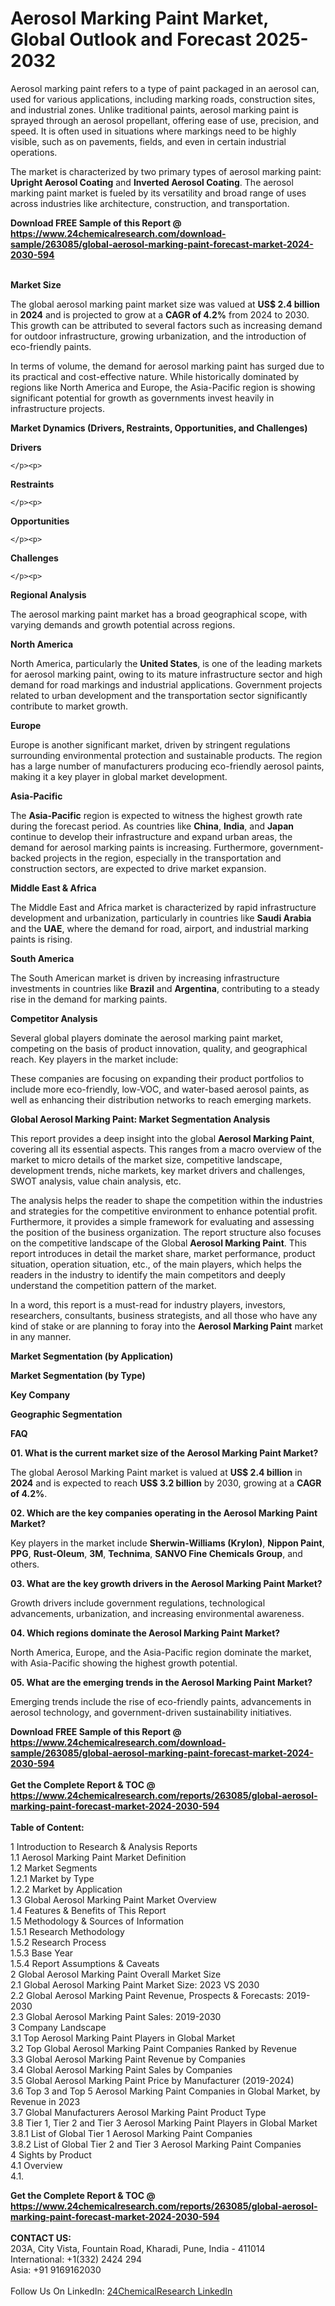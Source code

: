 <h1>Aerosol Marking Paint Market, Global Outlook and Forecast 2025-2032</h1><p>Aerosol marking paint refers to a type of paint packaged in an aerosol can, used for various applications, including marking roads, construction sites, and industrial zones. Unlike traditional paints, aerosol marking paint is sprayed through an aerosol propellant, offering ease of use, precision, and speed. It is often used in situations where markings need to be highly visible, such as on pavements, fields, and even in certain industrial operations.</p><p>
</p><p>The market is characterized by two primary types of aerosol marking paint: <strong>Upright Aerosol Coating</strong> and <strong>Inverted Aerosol Coating</strong>. The aerosol marking paint market is fueled by its versatility and broad range of uses across industries like architecture, construction, and transportation.</p><div><b>Download FREE Sample of this Report @ 
            <a href="https://www.24chemicalresearch.com/download-sample/263085/global-aerosol-marking-paint-forecast-market-2024-2030-594">
            https://www.24chemicalresearch.com/download-sample/263085/global-aerosol-marking-paint-forecast-market-2024-2030-594</a></b></div><br><p>
<strong>Market Size</strong></p><p>
</p><p>The global aerosol marking paint market size was valued at <strong>US$ 2.4 billion</strong> in <strong>2024</strong> and is projected to grow at a <strong>CAGR of 4.2%</strong> from 2024 to 2030. This growth can be attributed to several factors such as increasing demand for outdoor infrastructure, growing urbanization, and the introduction of eco-friendly paints.</p><p>
</p><p>In terms of volume, the demand for aerosol marking paint has surged due to its practical and cost-effective nature. While historically dominated by regions like North America and Europe, the Asia-Pacific region is showing significant potential for growth as governments invest heavily in infrastructure projects.</p><p>
<strong>Market Dynamics (Drivers, Restraints, Opportunities, and Challenges)</strong></p><p>
<strong>Drivers</strong></p><p>

	</p><p>
<strong>Restraints</strong></p><p>

	</p><p>
<strong>Opportunities</strong></p><p>

	</p><p>
<strong>Challenges</strong></p><p>

	</p><p>
<strong>Regional Analysis</strong></p><p>
</p><p>The aerosol marking paint market has a broad geographical scope, with varying demands and growth potential across regions.</p><p>
<strong>North America</strong></p><p>
</p><p>North America, particularly the <strong>United States</strong>, is one of the leading markets for aerosol marking paint, owing to its mature infrastructure sector and high demand for road markings and industrial applications. Government projects related to urban development and the transportation sector significantly contribute to market growth.</p><p>
<strong>Europe</strong></p><p>
</p><p>Europe is another significant market, driven by stringent regulations surrounding environmental protection and sustainable products. The region has a large number of manufacturers producing eco-friendly aerosol paints, making it a key player in global market development.</p><p>
<strong>Asia-Pacific</strong></p><p>
</p><p>The <strong>Asia-Pacific</strong> region is expected to witness the highest growth rate during the forecast period. As countries like <strong>China</strong>, <strong>India</strong>, and <strong>Japan</strong> continue to develop their infrastructure and expand urban areas, the demand for aerosol marking paints is increasing. Furthermore, government-backed projects in the region, especially in the transportation and construction sectors, are expected to drive market expansion.</p><p>
<strong>Middle East &amp; Africa</strong></p><p>
</p><p>The Middle East and Africa market is characterized by rapid infrastructure development and urbanization, particularly in countries like <strong>Saudi Arabia</strong> and the <strong>UAE</strong>, where the demand for road, airport, and industrial marking paints is rising.</p><p>
<strong>South America</strong></p><p>
</p><p>The South American market is driven by increasing infrastructure investments in countries like <strong>Brazil</strong> and <strong>Argentina</strong>, contributing to a steady rise in the demand for marking paints.</p><p>
<strong>Competitor Analysis</strong></p><p>
</p><p>Several global players dominate the aerosol marking paint market, competing on the basis of product innovation, quality, and geographical reach. Key players in the market include:</p><p>
</p><p>
</p><p>These companies are focusing on expanding their product portfolios to include more eco-friendly, low-VOC, and water-based aerosol paints, as well as enhancing their distribution networks to reach emerging markets.</p><p>
<strong>Global Aerosol Marking Paint: Market Segmentation Analysis</strong></p><p>
</p><p>This report provides a deep insight into the global <strong>Aerosol Marking Paint</strong>, covering all its essential aspects. This ranges from a macro overview of the market to micro details of the market size, competitive landscape, development trends, niche markets, key market drivers and challenges, SWOT analysis, value chain analysis, etc.</p><p>
</p><p>The analysis helps the reader to shape the competition within the industries and strategies for the competitive environment to enhance potential profit. Furthermore, it provides a simple framework for evaluating and assessing the position of the business organization. The report structure also focuses on the competitive landscape of the Global <strong>Aerosol Marking Paint</strong>. This report introduces in detail the market share, market performance, product situation, operation situation, etc., of the main players, which helps the readers in the industry to identify the main competitors and deeply understand the competition pattern of the market.</p><p>
</p><p>In a word, this report is a must-read for industry players, investors, researchers, consultants, business strategists, and all those who have any kind of stake or are planning to foray into the <strong>Aerosol Marking Paint</strong> market in any manner.</p><p>
<strong>Market Segmentation (by Application)</strong></p><p>
</p><p>
<strong>Market Segmentation (by Type)</strong></p><p>
</p><p>
<strong>Key Company</strong></p><p>
</p><p>
<strong>Geographic Segmentation</strong></p><p>
</p><p>
<strong>FAQ</strong></p><p>
<strong>01. What is the current market size of the Aerosol Marking Paint Market?</strong></p><p>
</p><p>The global Aerosol Marking Paint market is valued at <strong>US$ 2.4 billion</strong> in <strong>2024</strong> and is expected to reach <strong>US$ 3.2 billion</strong> by 2030, growing at a <strong>CAGR of 4.2%</strong>.</p><p>
<strong>02. Which are the key companies operating in the Aerosol Marking Paint Market?</strong></p><p>
</p><p>Key players in the market include <strong>Sherwin-Williams (Krylon)</strong>, <strong>Nippon Paint</strong>, <strong>PPG</strong>, <strong>Rust-Oleum</strong>, <strong>3M</strong>, <strong>Technima</strong>, <strong>SANVO Fine Chemicals Group</strong>, and others.</p><p>
<strong>03. What are the key growth drivers in the Aerosol Marking Paint Market?</strong></p><p>
</p><p>Growth drivers include government regulations, technological advancements, urbanization, and increasing environmental awareness.</p><p>
<strong>04. Which regions dominate the Aerosol Marking Paint Market?</strong></p><p>
</p><p>North America, Europe, and the Asia-Pacific region dominate the market, with Asia-Pacific showing the highest growth potential.</p><p>
<strong>05. What are the emerging trends in the Aerosol Marking Paint Market?</strong></p><p>
</p><p>Emerging trends include the rise of eco-friendly paints, advancements in aerosol technology, and government-driven sustainability initiatives.</p><div><b>Download FREE Sample of this Report @ 
            <a href="https://www.24chemicalresearch.com/download-sample/263085/global-aerosol-marking-paint-forecast-market-2024-2030-594">
            https://www.24chemicalresearch.com/download-sample/263085/global-aerosol-marking-paint-forecast-market-2024-2030-594</a></b></div><br><div><b>Get the Complete Report & TOC @ 
            <a href="https://www.24chemicalresearch.com/reports/263085/global-aerosol-marking-paint-forecast-market-2024-2030-594">
            https://www.24chemicalresearch.com/reports/263085/global-aerosol-marking-paint-forecast-market-2024-2030-594</a></b></div><br>
            <b>Table of Content:</b><p>1 Introduction to Research & Analysis Reports<br />
    1.1 Aerosol Marking Paint Market Definition<br />
    1.2 Market Segments<br />
        1.2.1 Market by Type<br />
        1.2.2 Market by Application<br />
    1.3 Global Aerosol Marking Paint Market Overview<br />
    1.4 Features & Benefits of This Report<br />
    1.5 Methodology & Sources of Information<br />
        1.5.1 Research Methodology<br />
        1.5.2 Research Process<br />
        1.5.3 Base Year<br />
        1.5.4 Report Assumptions & Caveats<br />
2 Global Aerosol Marking Paint Overall Market Size<br />
    2.1 Global Aerosol Marking Paint Market Size: 2023 VS 2030<br />
    2.2 Global Aerosol Marking Paint Revenue, Prospects & Forecasts: 2019-2030<br />
    2.3 Global Aerosol Marking Paint Sales: 2019-2030<br />
3 Company Landscape<br />
    3.1 Top Aerosol Marking Paint Players in Global Market<br />
    3.2 Top Global Aerosol Marking Paint Companies Ranked by Revenue<br />
    3.3 Global Aerosol Marking Paint Revenue by Companies<br />
    3.4 Global Aerosol Marking Paint Sales by Companies<br />
    3.5 Global Aerosol Marking Paint Price by Manufacturer (2019-2024)<br />
    3.6 Top 3 and Top 5 Aerosol Marking Paint Companies in Global Market, by Revenue in 2023<br />
    3.7 Global Manufacturers Aerosol Marking Paint Product Type<br />
    3.8 Tier 1, Tier 2 and Tier 3 Aerosol Marking Paint Players in Global Market<br />
        3.8.1 List of Global Tier 1 Aerosol Marking Paint Companies<br />
        3.8.2 List of Global Tier 2 and Tier 3 Aerosol Marking Paint Companies<br />
4 Sights by Product<br />
    4.1 Overview<br />
        4.1.</p><div><b>Get the Complete Report & TOC @ 
            <a href="https://www.24chemicalresearch.com/reports/263085/global-aerosol-marking-paint-forecast-market-2024-2030-594">
            https://www.24chemicalresearch.com/reports/263085/global-aerosol-marking-paint-forecast-market-2024-2030-594</a></b></div><br><b>CONTACT US:</b><br>
            203A, City Vista, Fountain Road, Kharadi, Pune, India - 411014<br>
            International: +1(332) 2424 294<br>
            Asia: +91 9169162030 <br><br>
            Follow Us On LinkedIn: <a href="https://www.linkedin.com/company/24chemicalresearch/">24ChemicalResearch LinkedIn</a>